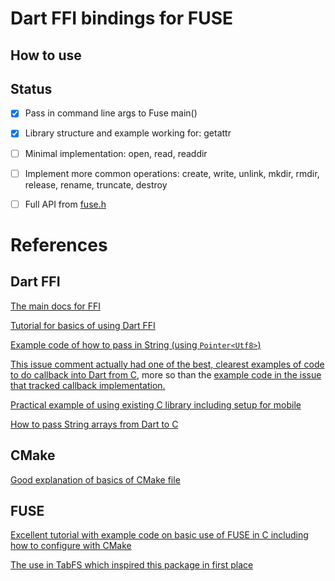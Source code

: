# Dart FFI bindings for FUSE

## How to use

## Status

- [x] Pass in command line args to Fuse main()
- [x] Library structure and example working for: getattr
- [ ] Minimal implementation: open, read, readdir
- [ ] Implement more common operations: create, write, unlink, mkdir, rmdir, release, rename, truncate, destroy 
- [ ] Full API from [fuse.h](http://libfuse.github.io/doxygen/structfuse__operations.html)


# References

## Dart FFI

[The main docs for FFI](https://dart.dev/guides/libraries/c-interop)

[Tutorial for basics of using Dart FFI](https://github.com/dart-lang/sdk/blob/master/samples/ffi/sqlite/docs/sqlite-tutorial.md)

[Example code of how to pass in String (using `Pointer<Utf8>`)](https://github.com/dart-lang/sdk/blob/master/samples/ffi/sqlite/lib/src/bindings/signatures.dart#L11)


[This issue comment actually had one of the best, clearest examples of code to do callback into Dart from C](https://github.com/dart-lang/sdk/issues/37301#issuecomment-602197373), more so than the [example code in the issue that tracked callback implementation.](https://github.com/dart-lang/sdk/issues/35761#issue-403159732)

[Practical example of using existing C library including setup for mobile](https://medium.com/flutter-community/integrating-c-library-in-a-flutter-app-using-dart-ffi-38a15e16bc14)

[How to pass String arrays from Dart to C](https://github.com/dart-lang/sdk/issues/43403)

## CMake

[Good explanation of basics of CMake file](https://stackoverflow.com/a/45843676/85472)

## FUSE

[Excellent tutorial with example code on basic use of FUSE in C including how to configure with CMake](https://engineering.facile.it/blog/eng/write-filesystem-fuse/)

[The use in TabFS which inspired this package in first place](https://github.com/osnr/TabFS/blob/master/fs/tabfs.c)

